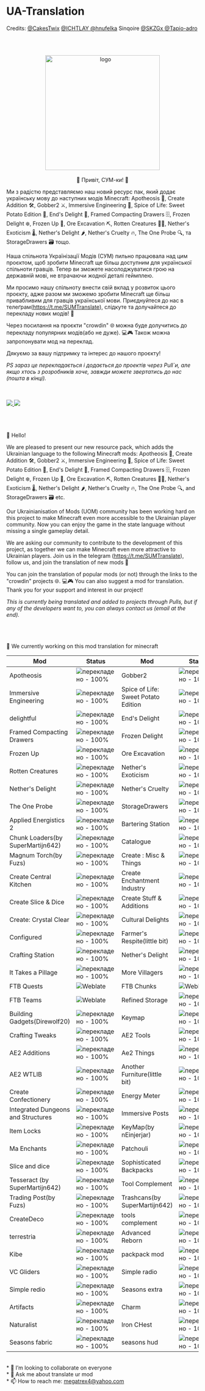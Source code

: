 # UA-Translation
<p>Credits: <a href="https://github.com/CakesTwix">@CakesTwix</a> <a href="https://github.com/ICHTLAY">@ICHTLAY <a href="https://github.com/hnufelka">@hnufelka</a> Sinqoire <a href="https://github.com/SKZGx">@SKZGx </a><a href=https://github.com/Tapio-adro">@Tapio-adro</a></p><br><br>
<p align="center">
  <img src="https://i.imgur.com/f5TjzbQ.png" alt="logo" style="width:300px;height:300px;>
</p> 
 


<br><p align="justify"><br><br>👋 Привіт, СУМ-ки! 🌟

Ми з радістю представляємо наш новий ресурс пак, який додає українську мову до наступних модів Minecraft: Apotheosis 🌟, Create Addition 🛠️, Gobber2 ⚔️, Immersive Engineering 🔩, Spice of Life: Sweet Potato Edition 🍠, End's Delight 🌋, Framed Compacting Drawers 🗄️, Frozen Delight ❄️, Frozen Up 🥶, Ore Excavation ⛏️, Rotten Creatures 🧟‍♂️, Nether's Exoticism 🌡️, Nether's Delight 🌶️, Nether's Cruelty 🔥, The One Probe 🔍, та StorageDrawers 🗃️ тощо.

Наша спільнота Українізації Модів (СУМ) пильно працювала над цим проєктом, щоб зробити Minecraft ще більш доступним для української спільноти гравців. Тепер ви зможете насолоджуватися грою на державній мові, не втрачаючи жодної деталі геймплею.

Ми просимо нашу спільноту внести свій вклад у розвиток цього проєкту, адже разом ми зможемо зробити Minecraft ще більш привабливим для гравців української мови. Приєднуйтеся до нас в телеґрам(https://t.me/SUMTranslate), слідкуте та долучайтеся до перекладу нових модів! 💪

Через посилання на проєкти "crowdin" 🌐 можна буде долучитись до перекладу популярних модів(або не дуже). 💻🎮
Також можна запропонувати мод на переклад.

Дякуємо за вашу підтримку та інтерес до нашого проєкту!

<i>PS зараз це перекладається і додається до проектів через Pull`и, але якщо хтось з розробників хоче, завжди можете звертатись до нас (пошта в кінці).</i>
</p>
<a href="https://discord.gg/RBuQk37xr8"><br><br>
<img src="https://img.shields.io/badge/Discord-7289DA?style=for-the-badge&logo=discord&logoColor=white">
</a>
<a href="">
<img src="https://img.shields.io/badge/Minecraft-000000?style=for-the-badge&logo=minecraft&logoColor=white">
</a>
<p>
<br><br><br>
👋 Hello!

We are pleased to present our new resource pack, which adds the Ukrainian language to the following Minecraft mods: Apotheosis 🌟, Create Addition 🛠️, Gobber2 ⚔️, Immersive Engineering 🔩, Spice of Life: Sweet Potato Edition 🍠, End's Delight 🌋, Framed Compacting Drawers 🗄️, Frozen Delight ❄️, Frozen Up 🥶, Ore Excavation ⛏️, Rotten Creatures 🧟‍♂️, Nether's Exoticism 🌡️, Nether's Delight 🌶️, Nether's Cruelty 🔥, The One Probe 🔍, and StorageDrawers 🗃️ etc.

Our Ukrainianisation of Mods (UOM) community has been working hard on this project to make Minecraft even more accessible to the Ukrainian player community. Now you can enjoy the game in the state language without missing a single gameplay detail.

We are asking our community to contribute to the development of this project, as together we can make Minecraft even more attractive to Ukrainian players. Join us in the telegram (https://t.me/SUMTranslate), follow us, and join the translation of new mods 💪

You can join the translation of popular mods (or not) through the links to the "crowdin" projects 🌐. 💻🎮
You can also suggest a mod for translation.
Thank you for your support and interest in our project!

<i>This is currently being translated and added to projects through Pulls, but if any of the developers want to, you can always contact us (email at the end).</i>
<br><br><br><br></p>



🔭 We currently working on this mod translation for minecraft

| Mod | Status | Mod | Status |
|-----|--------|-----|--------|
| Apotheosis|![перекладено - 100%](https://img.shields.io/static/v1?label=перекладено&message=100%&color=2ea44f)| Gobber2|![перекладено - 100%](https://img.shields.io/static/v1?label=перекладено&message=100%&color=2ea44f)|
| Immersive Engineering|![перекладено - 100%](https://img.shields.io/static/v1?label=перекладено&message=100%&color=2ea44f)| Spice of Life: Sweet Potato Edition |![перекладено - 100%](https://img.shields.io/static/v1?label=перекладено&message=100%&color=2ea44f)|
| delightful|![перекладено - 100%](https://img.shields.io/static/v1?label=перекладено&message=100%&color=2ea44f)|End's Delight|![перекладено - 100%](https://img.shields.io/static/v1?label=перекладено&message=100%&color=2ea44f)|
|Framed Compacting Drawers|![перекладено - 100%](https://img.shields.io/static/v1?label=перекладено&message=100%&color=2ea44f)|Frozen Delight|![перекладено - 100%](https://img.shields.io/static/v1?label=перекладено&message=100%&color=2ea44f)|
|Frozen Up|![перекладено - 100%](https://img.shields.io/static/v1?label=перекладено&message=100%&color=2ea44f)|Ore Excavation|![перекладено - 100%](https://img.shields.io/static/v1?label=перекладено&message=100%&color=2ea44f)|
|Rotten Creatures|![перекладено - 100%](https://img.shields.io/static/v1?label=перекладено&message=100%&color=2ea44f)|Nether's Exoticism|![перекладено - 100%](https://img.shields.io/static/v1?label=перекладено&message=100%&color=2ea44f)|
|Nether's Delight|![перекладено - 100%](https://img.shields.io/static/v1?label=перекладено&message=100%&color=2ea44f)|Nether's Cruelty|![перекладено - 100%](https://img.shields.io/static/v1?label=перекладено&message=100%&color=2ea44f)|
|The One Probe|![перекладено - 100%](https://img.shields.io/static/v1?label=перекладено&message=100%&color=2ea44f)|StorageDrawers|![перекладено - 100%](https://img.shields.io/static/v1?label=перекладено&message=100%&color=2ea44f)|
|Applied Energistics 2|![перекладено - 100%](https://img.shields.io/static/v1?label=перекладено&message=100%&color=2ea44f)|Bartering Station|![перекладено - 100%](https://img.shields.io/static/v1?label=перекладено&message=100%&color=2ea44f)|
|Chunk Loaders(by SuperMartijn642)|![перекладено - 100%](https://img.shields.io/static/v1?label=перекладено&message=100%&color=2ea44f)|Catalogue|![перекладено - 100%](https://img.shields.io/static/v1?label=перекладено&message=100%&color=2ea44f)|
|Magnum Torch(by Fuzs)|![перекладено - 100%](https://img.shields.io/static/v1?label=перекладено&message=100%&color=2ea44f)|Create : Misc & Things|![перекладено - 100%](https://img.shields.io/static/v1?label=перекладено&message=100%&color=2ea44f)|
|Create Central Kitchen|![перекладено - 100%](https://img.shields.io/static/v1?label=перекладено&message=100%&color=2ea44f)|Create Enchantment Industry|![перекладено - 100%](https://img.shields.io/static/v1?label=перекладено&message=100%&color=2ea44f)|
|Create Slice & Dice|![перекладено - 100%](https://img.shields.io/static/v1?label=перекладено&message=100%&color=2ea44f)|Create Stuff & Additions|![перекладено - 100%](https://img.shields.io/static/v1?label=перекладено&message=100%&color=2ea44f)|
|Create: Crystal Clear|![перекладено - 100%](https://img.shields.io/static/v1?label=перекладено&message=100%&color=2ea44f)|Cultural Delights|![перекладено - 100%](https://img.shields.io/static/v1?label=перекладено&message=100%&color=2ea44f)|
|Configured|![перекладено - 100%](https://img.shields.io/static/v1?label=перекладено&message=100%&color=2ea44f)|Farmer's Respite(little bit)|![перекладено - 100%](https://img.shields.io/static/v1?label=перекладено&message=100%&color=2ea44f)|
|Crafting Station|![перекладено - 100%](https://img.shields.io/static/v1?label=перекладено&message=100%&color=2ea44f)|Nether's Delight|![перекладено - 100%](https://img.shields.io/static/v1?label=перекладено&message=100%&color=2ea44f)|
|It Takes a Pillage|![перекладено - 100%](https://img.shields.io/static/v1?label=перекладено&message=100%&color=2ea44f)|More Villagers|![перекладено - 100%](https://img.shields.io/static/v1?label=перекладено&message=100%&color=2ea44f)|
|FTB Quests|![Weblate](https://weblate.cakestwix.com/widgets/minecraft-mods/uk/ftb-quests/svg-badge.svg)|FTB Chunks|![Weblate](https://weblate.cakestwix.com/widgets/minecraft-mods/uk/ftb-chunks/svg-badge.svg)|
|FTB Teams|![Weblate](https://weblate.cakestwix.com/widgets/minecraft-mods/uk/ftb-teams/svg-badge.svg)|Refined Storage|![перекладено - 100%](https://img.shields.io/static/v1?label=перекладено&message=100%&color=2ea44f)|
|Building Gadgets(Direwolf20)|![перекладено - 100%](https://img.shields.io/static/v1?label=перекладено&message=100%&color=2ea44f)|Keymap|![перекладено - 100%](https://img.shields.io/static/v1?label=перекладено&message=100%&color=2ea44f)|
|Crafting Tweaks|![перекладено - 100%](https://img.shields.io/static/v1?label=перекладено&message=100%&color=2ea44f)|AE2 Tools|![перекладено - 100%](https://img.shields.io/static/v1?label=перекладено&message=100%&color=2ea44f)|
|AE2 Additions|![перекладено - 100%](https://img.shields.io/static/v1?label=перекладено&message=100%&color=2ea44f)|Ae2 Things|![перекладено - 100%](https://img.shields.io/static/v1?label=перекладено&message=100%&color=2ea44f)|
|AE2 WTLIB|![перекладено - 100%](https://img.shields.io/static/v1?label=перекладено&message=100%&color=2ea44f)|Another Furniture(little bit)|![перекладено - 100%](https://img.shields.io/static/v1?label=перекладено&message=100%&color=2ea44f)|
|Create Confectionery|![перекладено - 100%](https://img.shields.io/static/v1?label=перекладено&message=100%&color=2ea44f)|Energy Meter|![перекладено - 100%](https://img.shields.io/static/v1?label=перекладено&message=100%&color=2ea44f)|
|Integrated Dungeons and Structures|![перекладено - 100%](https://img.shields.io/static/v1?label=перекладено&message=100%&color=2ea44f)|Immersive Posts|![перекладено - 100%](https://img.shields.io/static/v1?label=перекладено&message=100%&color=2ea44f)|
|Item Locks|![перекладено - 100%](https://img.shields.io/static/v1?label=перекладено&message=100%&color=2ea44f)|KeyMap(by nEinjerjar)|![перекладено - 100%](https://img.shields.io/static/v1?label=перекладено&message=100%&color=2ea44f)|
|Ma Enchants|![перекладено - 100%](https://img.shields.io/static/v1?label=перекладено&message=100%&color=2ea44f)|Patchouli|![перекладено - 100%](https://img.shields.io/static/v1?label=перекладено&message=100%&color=2ea44f)|
|Slice and dice|![перекладено - 100%](https://img.shields.io/static/v1?label=перекладено&message=100%&color=2ea44f)|Sophisticated Backpacks|![перекладено - 100%](https://img.shields.io/static/v1?label=перекладено&message=100%&color=2ea44f)|
|Tesseract (by SuperMartijn642)|![перекладено - 100%](https://img.shields.io/static/v1?label=перекладено&message=100%&color=2ea44f)|Tool Complement|![перекладено - 100%](https://img.shields.io/static/v1?label=перекладено&message=100%&color=2ea44f)|
|Trading Post(by Fuzs)|![перекладено - 100%](https://img.shields.io/static/v1?label=перекладено&message=100%&color=2ea44f)|Trashcans(by SuperMartijn642)|![перекладено - 100%](https://img.shields.io/static/v1?label=перекладено&message=100%&color=2ea44f)|
|CreateDeco|![перекладено - 100%](https://img.shields.io/static/v1?label=перекладено&message=100%&color=2ea44f)|tools complement|![перекладено - 100%](https://img.shields.io/static/v1?label=перекладено&message=100%&color=2ea44f)|
|terrestria|![перекладено - 100%](https://img.shields.io/static/v1?label=перекладено&message=100%&color=2ea44f)|Advanced Reborn|![перекладено - 100%](https://img.shields.io/static/v1?label=перекладено&message=100%&color=2ea44f)|
|Kibe|![перекладено - 100%](https://img.shields.io/static/v1?label=перекладено&message=100%&color=2ea44f)|packpack mod|![перекладено - 100%](https://img.shields.io/static/v1?label=перекладено&message=100%&color=2ea44f)|
|VC Gliders|![перекладено - 100%](https://img.shields.io/static/v1?label=перекладено&message=100%&color=2ea44f)|Simple radio|![перекладено - 100%](https://img.shields.io/static/v1?label=перекладено&message=100%&color=2ea44f)|
|Simple redio|![перекладено - 100%](https://img.shields.io/static/v1?label=перекладено&message=100%&color=2ea44f)|Seasons extra|![перекладено - 100%](https://img.shields.io/static/v1?label=перекладено&message=100%&color=2ea44f)|
|Artifacts|![перекладено - 100%](https://img.shields.io/static/v1?label=перекладено&message=100%&color=2ea44f)|Charm|![перекладено - 100%](https://img.shields.io/static/v1?label=перекладено&message=100%&color=2ea44f)|
|Naturalist|![перекладено - 100%](https://img.shields.io/static/v1?label=перекладено&message=100%&color=2ea44f)|Iron CHest|![перекладено - 100%](https://img.shields.io/static/v1?label=перекладено&message=100%&color=2ea44f)|
|Seasons fabric|![перекладено - 100%](https://img.shields.io/static/v1?label=перекладено&message=100%&color=2ea44f)|seasons hud|![перекладено - 100%](https://img.shields.io/static/v1?label=перекладено&message=100%&color=2ea44f)|

<br/>* 👯 I’m looking to collaborate on everyone
<br/>* 💬 Ask me about translate ur mod
<br/>* 📫 How to reach me: megatrex4@yahoo.com

